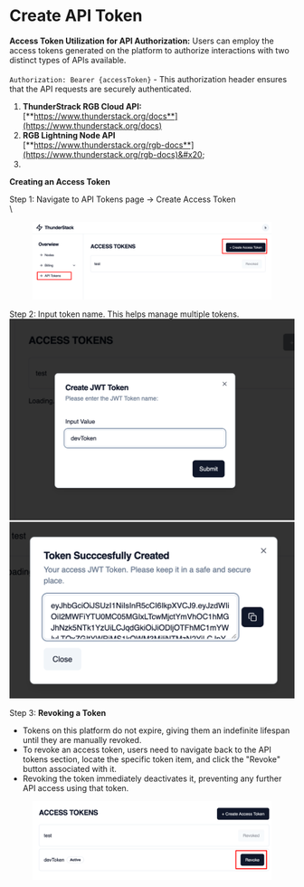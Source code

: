 # Create API Token

**Access Token Utilization for API Authorization:** Users can employ the access tokens generated on the platform to authorize interactions with two distinct types of APIs available.\
&#x20;\
`Authorization: Bearer {accessToken}` - This authorization header ensures that the API requests are securely authenticated.

1. **ThunderStrack RGB Cloud API:**\
   [**https://www.thunderstack.org/docs**](https://www.thunderstack.org/docs)
2. **RGB Lightning Node API**\
   [**https://www.thunderstack.org/rgb-docs**](https://www.thunderstack.org/rgb-docs)&#x20;
3.

**Creating an Access Token**

&#x20;Step 1: Navigate to API Tokens page -> Create Access Token\
\


<figure><img src="../../.gitbook/assets/image (11).png" alt=""><figcaption></figcaption></figure>



Step 2: Input token name. This helps manage multiple tokens.\
![](<../../.gitbook/assets/image (12).png>)![](<../../.gitbook/assets/image (13).png>)

Step 3: **Revoking a Token**

* Tokens on this platform do not expire, giving them an indefinite lifespan until they are manually revoked.
* To revoke an access token, users need to navigate back to the API tokens section, locate the specific token item, and click the "Revoke" button associated with it.
* Revoking the token immediately deactivates it, preventing any further API access using that token.



<figure><img src="../../.gitbook/assets/image (14).png" alt=""><figcaption></figcaption></figure>

